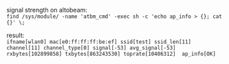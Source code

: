 signal strength on altobeam:  
`find /sys/module/ -name 'atbm_cmd' -exec sh -c 'echo ap_info > {}; cat {}' \;`

result:  
`ifname[wlan0] mac[e0:ff:ff:ff:be:ef] ssid[test] ssid_len[11] channel[11] channel_type[0] signal[-53] avg_signal[-53] rxbytes[102899858] txbytes[863243530] toprate[10406312] 
ap_info[OK]`